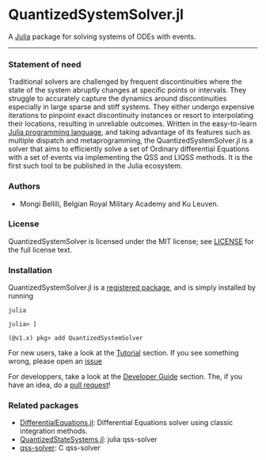 # QuantizedSystemSolver.jl

A [Julia](http://julialang.org) package for solving systems of ODEs with events.

---
### Statement of need

Traditional solvers are challenged by frequent discontinuities where the state of the system abruptly changes
at specific points or intervals. They struggle to accurately capture the dynamics around discontinuities especially in large sparse and stiff systems. They either undergo expensive iterations to pinpoint exact discontinuity instances or resort to interpolating their locations, resulting in unreliable outcomes. 
Written in the easy-to-learn [Julia programming language](https://julialang.org), 
and taking advantage of its features such as multiple dispatch and metaprogramming, the QuantizedSystemSolver.jl is a solver that aims to efficiently solve a set of Ordinary differential Equations with a set of events via implementing the QSS and LIQSS methods. It is the first such tool to be published in the Julia ecosystem.

### Authors

- Mongi Bellili, Belgian Royal Military Academy and Ku Leuven.



### License

QuantizedSystemSolver is licensed under the MIT license; see
[LICENSE](https://github.com/mongibellili/QuantizedSystemSolver.jl/blob/main/LICENSE) for
the full license text.

### Installation

QuantizedSystemSolver.jl is a [registered package](http://pkg.julialang.org), and is
simply installed by running

```console
julia

julia> ]

(@v1.x) pkg> add QuantizedSystemSolver
```





For new users, take a look at the [Tutorial](@ref) section. If you see something wrong,
please open an [issue](https://github.com/mongibellili/QuantizedSystemSolver.jl/issues)

For developpers, take a look at the [Developer Guide](@ref) section. The, if you have an idea,
do a [pull request](https://github.com/mongibellili/QuantizedSystemSolver.jl/pulls)!


### Related packages

- [DifferentialEquations.jl](https://github.com/SciML/DifferentialEquations.jl): Differential Equations solver using classic integration methods.
- [QuantizedStateSystems.jl](https://github.com/hurak/QuantizedStateSystems.jl): julia qss-solver
- [qss-solver](https://github.com/CIFASIS/qss-solver): C qss-solver









